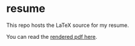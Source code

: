 # resume

This repo hosts the LaTeX source for my resume.

You can read the [rendered pdf here](https://github.com/mosbasik/resume/blob/master/resume.pdf).
